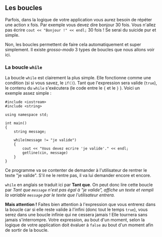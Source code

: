 ## Les boucles

Parfois, dans la logique de votre application vous aurez besoin de répéter une
action x fois. Par exemple vous devez dire bonjour 30 fois. Vous n'allez
pas écrire ```cout << "Bonjour !" << endl;``` 30 fois ! Se serai du suicide pur
et simple.

Non, les boucles permettent de faire cela automatiquement et super simplement.
Il existe *grosso-modo* 3 types de boucles que nous allons voir ici.

### La boucle ```while```

La boucle ```while``` est clairement la plus simple. Elle fonctionne comme une
condition (si si vous savez, le ```if()```). Tant que l'expression sera
valide (```true```), le contenu du ```while``` s'exécutera (le code entre le ```{``` et le
```}``` ). Voici un exemple assez simple :

    #include <iostream>
    #include <string>
    
    using namespace std;
    
    int main()
    {
        string message;
        
        while(message != "je valide")
        {
            cout << "Vous devez ecrire 'je valide'." << endl;
            getline(cin, message)
        }
    }
    
Ce programme va se contenter de demander à l'utilisateur de rentrer le texte "je
valide". S'il ne le rentre pas, il va lui demander encore et encore.

```while``` en anglais se traduit ici par **Tant que**. On peut donc lire cette
boucle par *Tant que ```message``` n'est pas égal à "je valide", affiche un 
texte et rempli la variable ```message``` par le texte que l'utilisateur
entrera.*

**Mais attention !** Faites bien attention à l'expression que vous entrerez dans
la boucle car si elle reste valide à l'infini (donc tout le temps ```true```),
vous serez dans une boucle infinie qui ne cessera jamais ! Elle tournera sans
jamais s'interrompre. Votre expression, au bout d'un moment, selon la logique
de votre application doit évaluer à ```false``` au bout d'un moment afin
de sortir de la boucle.